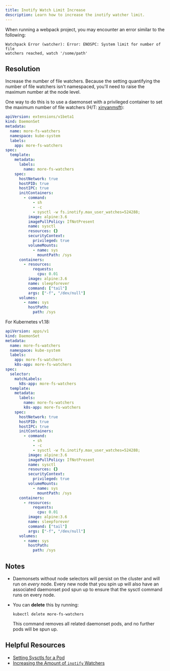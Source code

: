 ```yaml
---
title: Inotify Watch Limit Increase
description: Learn how to increase the inotify watcher limit.
---
```


When running a webpack project, you may encounter an error similar to the
following:

```text
Watchpack Error (watcher): Error: ENOSPC: System limit for number of file
watchers reached, watch '/some/path'
```

## Resolution

Increase the number of file watchers. Because the setting quantifying the number
of file watchers isn't namespaced, you'll need to raise the maximum number at
the node level.

One way to do this is to use a daemonset with a privileged container to set the
maximum number of file watchers (H/T:
[xinyanmsft](https://github.com/Azure/AKS/issues/772#issuecomment-477760184)):

```yaml
apiVersion: extensions/v1beta1
kind: DaemonSet
metadata:
  name: more-fs-watchers
  namespace: kube-system
  labels:
    app: more-fs-watchers
spec:
  template:
    metadata:
      labels:
        name: more-fs-watchers
    spec:
      hostNetwork: true
      hostPID: true
      hostIPC: true
      initContainers:
        - command:
            - sh
            - -c
            - sysctl -w fs.inotify.max_user_watches=524288;
          image: alpine:3.6
          imagePullPolicy: IfNotPresent
          name: sysctl
          resources: {}
          securityContext:
            privileged: true
          volumeMounts:
            - name: sys
              mountPath: /sys
      containers:
        - resources:
            requests:
              cpu: 0.01
          image: alpine:3.6
          name: sleepforever
          command: ["tail"]
          args: ["-f", "/dev/null"]
      volumes:
        - name: sys
          hostPath:
            path: /sys
```

For Kubernetes v1.18:

```yaml
apiVersion: apps/v1
kind: DaemonSet
metadata:
  name: more-fs-watchers
  namespace: kube-system
  labels:
    app: more-fs-watchers
    k8s-app: more-fs-watchers
spec:
  selector:
    matchLabels:
      k8s-app: more-fs-watchers
  template:
    metadata:
      labels:
        name: more-fs-watchers
        k8s-app: more-fs-watchers
    spec:
      hostNetwork: true
      hostPID: true
      hostIPC: true
      initContainers:
        - command:
            - sh
            - -c
            - sysctl -w fs.inotify.max_user_watches=524288;
          image: alpine:3.6
          imagePullPolicy: IfNotPresent
          name: sysctl
          resources: {}
          securityContext:
            privileged: true
          volumeMounts:
            - name: sys
              mountPath: /sys
      containers:
        - resources:
            requests:
              cpu: 0.01
          image: alpine:3.6
          name: sleepforever
          command: ["tail"]
          args: ["-f", "/dev/null"]
      volumes:
        - name: sys
          hostPath:
            path: /sys
```

## Notes

- Daemonsets without node selectors will persist on the cluster and will run on
  *every* node. Every new node that you spin up will also have an associated
  daemonset pod spun up to ensure that the sysctl command runs on every node.
- You can **delete** this by running:

    ```console
    kubectl delete more-fs-watchers
    ```

    This command removes all related daemonset pods, and no further pods will be
    spun up.

## Helpful Resources

- [Setting Sysctls for a
  Pod](https://kubernetes.io/docs/tasks/administer-cluster/sysctl-cluster/#setting-sysctls-for-a-pod)
- [Increasing the Amount of `inotify`
  Watchers](https://github.com/guard/listen/blob/master/README.md#increasing-the-amount-of-inotify-watchers)
